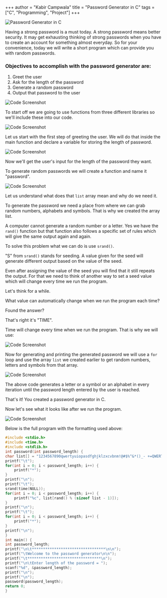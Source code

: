 +++
author = "Kabir Campwala"
title = "Password Generator in C"
tags = ["C", "Programming", "Project"]
+++

![Password Generator in C](/c/banner.png)

Having a strong password is a must today. A strong password means better security. It may get exhausting thinking of strong passwords when you have to create an account for something almost everyday. So for your convenience, today we will write a short program which can provide you with random passwords.

### Objectives to accomplish with the password generator are:
1. Greet the user
2. Ask for the length of the password
3. Generate a random password
4. Output that password to the user

![Code Screenshot](/c/1.png)

To start off we are going to use functions from three different libraries so we'll include these into our code.

![Code Screenshot](/c/2.png)

Let us start with the first step of greeting the user. We will do that inside the main function and declare a variable for storing the length of password.

![Code Screenshot](/c/3.png)

Now we'll get the user's input for the length of the password they want.

To generate random passwords we will create a function and name it "password".

![Code Screenshot](/c/4.png)

Let us understand what does that `list` array mean and why do we need it.

To generate the password we need a place from where we can grab random numbers, alphabets and symbols. That is why we created the array list.

A computer cannot generate a random number or a letter. Yes we have the `rand()` function but that function also follows a specific set of rules which will give the same output again and again.

To solve this problem what we can do is use `srand()`.

"S" from `srand()` stands for seeding. A value given for the seed will generate different output based on the value of the seed.

Even after assigning the value of the seed you will find that it still repeats the output. For that we need to think of another way to set a seed value which will change every time we run the program.

Let's think for a while.

What value can automatically change when we run the program each time?

Found the answer?

That's right it's "TIME".

Time will change every time when we run the program. That is why we will use:

![Code Screenshot](/c/5.png)

Now for generating and printing the generated password we will use a `for` loop and use the array `list` we created earlier to get random numbers, letters and symbols from that array.

![Code Screenshot](/c/6.png)

The above code generates a letter or a symbol or an alphabet in every iteration until the password length entered by the user is reached.

That's it! You created a password generator in C.

Now let's see what it looks like after we run the program.

![Code Screenshot](/c/7.png)

Below is the full program with the formatting used above:

```C
#include <stdio.h>
#include <time.h>
#include <stdlib.h>
int password(int password_length) {
char list[] = "1234567890qwertyuiopasdfghjklzxcvbnm!@#$%^&*()_- +=QWERTYUIOPASDFGHJKLZXCVBNM[]{};':\"<>,.?/\|";
printf("\t");
for(int i = 0; i < password_length; i++) {
    printf("*");
}
printf("\n");
printf("\t");
srand(time(NULL));
for(int i = 0; i < password_length; i++) {
    printf("%c", list[rand() % (sizeof list - 1)]);
}
printf("\n");
printf("\t");
for(int i = 0; i < password_length; i++) {
    printf("*");
}
printf("\n");
}
int main() {
int password_length;
printf("\n\t*********************************\n\n");
printf("\tWelcome to the password generator\n\n");
printf("\t*********************************\n");
printf("\n\tEnter length of the password = ");
scanf("%d", &password_length);
printf("\n");
printf("\n");
password(password_length);
return 0;
}
```
